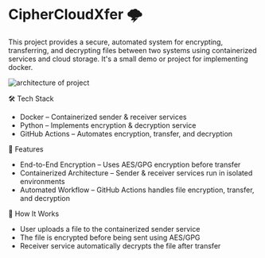 # CipherCloudXfer 🌩️
This project provides a secure, automated system for encrypting, transferring, and decrypting files between two systems using containerized services and cloud storage. It's a small demo or project for implementing docker. 

![architecture of project](https://github.com/user-attachments/assets/25ab03c7-19e9-430e-8f89-d1df94de812b)  

🛠️ Tech Stack
- Docker – Containerized sender & receiver services
- Python – Implements encryption & decryption service 
- GitHub Actions – Automates encryption, transfer, and decryption 

🚀 Features
 - End-to-End Encryption – Uses AES/GPG encryption before transfer  
 - Containerized Architecture – Sender & receiver services run in isolated environments    
 - Automated Workflow – GitHub Actions handles file encryption, transfer, and   decryption  
 
🔧 How It Works
 - User uploads a file to the containerized sender service
 - The file is encrypted before being sent using AES/GPG
 - Receiver service automatically decrypts the file after transfer
